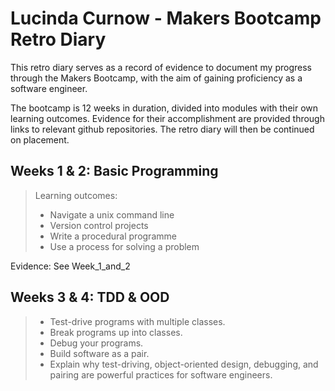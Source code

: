 # Lucinda Curnow - Makers Bootcamp Retro Diary

This retro diary serves as a record of evidence to document my progress through the Makers Bootcamp, with the aim of gaining proficiency as a software engineer.

The bootcamp is 12 weeks in duration, divided into modules with their own learning outcomes. Evidence for their accomplishment are provided through links to relevant github repositories. The retro diary will then be continued on placement.

## Weeks 1 & 2: Basic Programming
> Learning outcomes:
> - Navigate a unix command line
> - Version control projects
> - Write a procedural programme
> - Use a process for solving a problem

Evidence: See Week_1_and_2

## Weeks 3 & 4: TDD & OOD

> - Test-drive programs with multiple classes.
> - Break programs up into classes.
> - Debug your programs.
> - Build software as a pair.
> - Explain why test-driving, object-oriented design, debugging, and pairing are powerful practices for software engineers.
